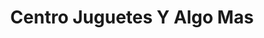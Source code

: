---
title: "Centro Juguetes Y Algo Mas"
url: /aguadilla/centro-juguetes-y-algo-mas/
shop: convenience
---